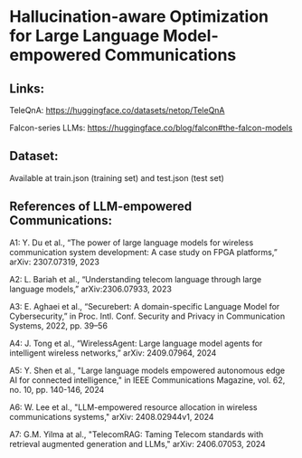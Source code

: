 # Hallucination-aware Optimization for Large Language Model-empowered Communications

## Links:

TeleQnA: https://huggingface.co/datasets/netop/TeleQnA

Falcon-series LLMs: https://huggingface.co/blog/falcon#the-falcon-models

## Dataset:
Available at train.json (training set) and test.json (test set)


## References of LLM-empowered Communications:
A1: Y. Du et al., “The power of large language models for wireless communication system development: A case study on FPGA platforms,” arXiv: 2307.07319, 2023

A2: L. Bariah et al., “Understanding telecom language through large language models,” arXiv:2306.07933, 2023

A3: E. Aghaei et al., “Securebert: A domain-specific Language Model for Cybersecurity,” in Proc. Intl. Conf. Security and Privacy in Communication Systems, 2022, pp. 39–56

A4: J. Tong et al., “WirelessAgent: Large language model agents for intelligent wireless networks,” arXiv: 2409.07964, 2024

A5: Y. Shen et al., "Large language models empowered autonomous edge AI for connected intelligence," in IEEE Communications Magazine, vol. 62, no. 10, pp. 140-146, 2024

A6: W. Lee et al., "LLM-empowered resource allocation in wireless communications systems," arXiv: 2408.02944v1, 2024

A7: G.M. Yilma at al., "TelecomRAG: Taming Telecom standards with retrieval augmented generation and LLMs," arXiv: 2406.07053, 2024


